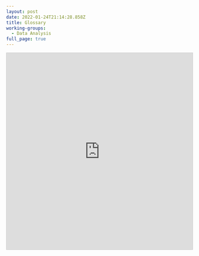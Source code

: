 ```yaml
---
layout: post
date: 2022-01-24T21:14:28.858Z
title: Glossary
working-groups:
  - Data Analysis
full_page: true
---
```

<iframe class="airtable-embed" src="https://airtable.com/embed/shrH2Mwv3xAPuwwQw?backgroundColor=red&viewControls=on" frameborder="0" onmousewheel="" width="100%" height="533" style="background: transparent; border: 1px solid #ccc;"></iframe>